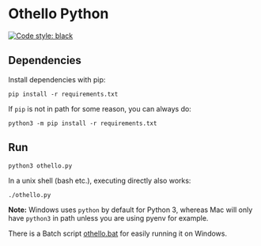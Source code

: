 # Othello Python

[![Code style: black](https://img.shields.io/badge/code%20style-black-000000.svg)](https://github.com/psf/black)

## Dependencies

Install dependencies with pip:

```shell
pip install -r requirements.txt
```

If `pip` is not in path for some reason, you can always do:

```shell
python3 -m pip install -r requirements.txt
```

## Run

```shell
python3 othello.py
```

In a unix shell (bash etc.), executing directly also works:

```shell
./othello.py
```

**Note:** Windows uses `python` by default for Python 3,
whereas Mac will only have `python3` in path unless you are using pyenv for example.

There is a Batch script [othello.bat](./othello.bat) for easily running it on Windows.
